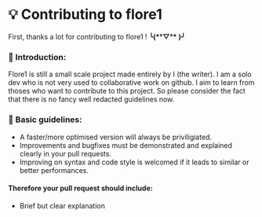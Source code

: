 # 💡 Contributing to flore1 
First, thanks a lot for contributing to flore1 ! **╰(\*°▽°\* )╯** 

### 🔰 Introduction:
Flore1 is still a small scale project made entirely by I (the writer). 
I am a solo dev who is not very used to collaborative work on github.
I aim to learn from thoses who want to contribute to this project. So please consider the fact that there is no fancy well redacted guidelines now.

### 📜 Basic guidelines:

 - A faster/more optimised version will always be priviligiated.
 - Improvements and bugfixes must be demonstrated and explained clearly in your pull requests.
 - Improving on syntax and code style is welcomed if it leads to similar or better performances.

#### Therefore your pull request should include:

 - Brief but clear explanation 

<!--stackedit_data:
eyJoaXN0b3J5IjpbMTMwNDE3ODQ0OCwtMjA1NzA4MzUyOF19
-->
